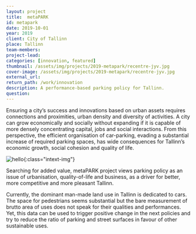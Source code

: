 ```yaml
---
layout: project
title:  metaPARK
id: metapark
date: 2019-10-01
year: 2019
client: City of Tallinn
place: Tallinn
team-members: 
project-lead:
categories: [innovation, featured]
thumbnail: /assets/img/projects/2019-metapark/recentre-jyv.jpg
cover-image: /assets/img/projects/2019-metapark/recentre-jyv.jpg
external_url:
return_path: /work/innovation
description: A performance-based parking policy for Tallinn.
question: 
---
```


Ensuring a city’s success and innovations based on urban assets requires connections and proximities, urban density and diversity of activities. A city can grow economically and socially without expanding if it is capable of more densely concentrating capital, jobs and social interactions. From this perspective, the efficient organisation of car-parking, evading a substantial increase of required parking spaces, has wide consequences for Tallinn’s economic growth, social cohesion and quality of life.

![hello](/assets/img/projects/2019-metapark/recentre-jyv.jpg){:class="intext-img"}

Searching for added value, metaPARK project views parking policy as an issue of urbanisation, quality-of-life and business, as a driver for better, more competitive and more pleasant Tallinn. 

Currently, the dominant man-made land use in Tallinn is dedicated to cars. The space for pedestrians seems substantial but the bare measurement of brutto area of uses does not speak for their qualities and performances. Yet, this data can be used to trigger positive change in the next policies and try to reduce the ratio of parking and street surfaces in favour of other sustainable uses.


